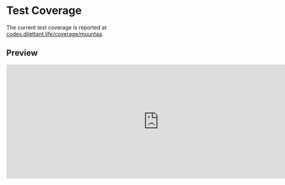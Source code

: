# Test Coverage

The current test coverage is reported at <a href="https://codes.dilettant.life/coverage/muuntaa/" target="coverage">codes.dilettant.life/coverage/muuntaa</a>.

## Preview

<iframe width="800px" height="300px" style="border: 0px;" src="https://codes.dilettant.life/coverage/muuntaa/"></iframe>
